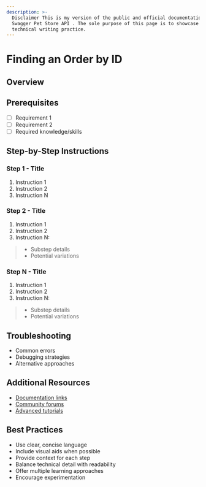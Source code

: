 ```yaml
---
description: >-
  Disclaimer This is my version of the public and official documentation of the
  Swagger Pet Store API . The sole purpose of this page is to showcase my
  technical writing practice.
---
```


# Finding an Order by ID

## Overview  

## Prerequisites  

- [ ] Requirement 1
- [ ] Requirement 2
- [ ] Required knowledge/skills

## Step-by-Step Instructions 

### Step 1 - Title  

1. Instruction 1    
2. Instruction 2    
3. Instruction N  

### Step 2 - Title  

1. Instruction 1    
2. Instruction 2    
3. Instruction N:    
> * Substep details  
> * Potential variations  

### Step N - Title  

1. Instruction 1    
2. Instruction 2    
3. Instruction N:    
> * Substep details  
> * Potential variations

## Troubleshooting  

- Common errors
- Debugging strategies
- Alternative approaches

## Additional Resources  

- [Documentation links]()
- [Community forums]()
- [Advanced tutorials]()

## Best Practices  

- Use clear, concise language
- Include visual aids when possible
- Provide context for each step
- Balance technical detail with readability
- Offer multiple learning approaches
- Encourage experimentation